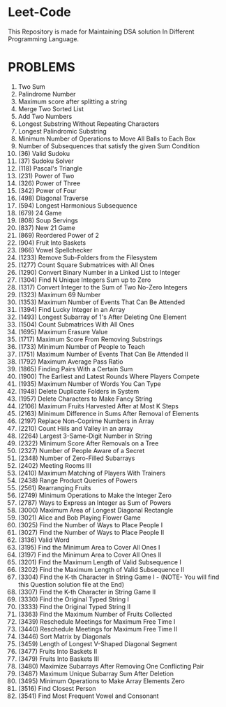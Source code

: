 # Leet-Code
This Repository is made for Maintaining DSA solution In Different Programming Language.

# PROBLEMS
1. Two Sum
2. Palindrome Number
3. Maximum score after splitting a string
4. Merge Two Sorted List
5. Add Two Numbers
6. Longest Substring Without Repeating Characters
7. Longest Palindromic Substring
8. Minimum Number of Operations to Move All Balls to Each Box
9. Number of Subsequences that satisfy the given Sum Condition
10. (36) Valid Sudoku
11. (37) Sudoku Solver
12. (118) Pascal's Triangle
13. (231) Power of Two
14. (326) Power of Three
15. (342) Power of Four
16. (498) Diagonal Traverse
17. (594) Longest Harmonious Subsequence
18. (679) 24 Game
19. (808) Soup Servings
20. (837) New 21 Game
21. (869) Reordered Power of 2
22. (904) Fruit Into Baskets
23. (966) Vowel Spellchecker
24. (1233) Remove Sub-Folders from the Filesystem
25. (1277) Count Square Submatrices with All Ones
26. (1290) Convert Binary Number in a Linked List to Integer
27. (1304) Find N Unique Integers Sum up to Zero
28. (1317) Convert Integer to the Sum of Two No-Zero Integers
29. (1323) Maximum 69 Number
30. (1353) Maximum Number of Events That Can Be Attended
31. (1394) Find Lucky Integer in an Array
32. (1493) Longest Subarray of 1's After Deleting One Element
33. (1504) Count Submatrices With All Ones
34. (1695) Maximum Erasure Value
35. (1717) Maximum Score From Removing Substrings
36. (1733) Minimum Number of People to Teach
37. (1751) Maximum Number of Events That Can Be Attended II
38. (1792) Maximum Average Pass Ratio
39. (1865) Finding Pairs With a Certain Sum
40. (1900) The Earliest and Latest Rounds Where Players Compete
41. (1935) Maximum Number of Words You Can Type
42. (1948) Delete Duplicate Folders in System
43. (1957) Delete Characters to Make Fancy String
44. (2106) Maximum Fruits Harvested After at Most K Steps
45. (2163) Minimum Difference in Sums After Removal of Elements
46. (2197) Replace Non-Coprime Numbers in Array
47. (2210) Count Hiils and Valley in an array
48. (2264) Largest 3-Same-Digit Number in String
49. (2322) Minimum Score After Removals on a Tree
50. (2327) Number of People Aware of a Secret
51. (2348) Number of Zero-Filled Subarrays
52. (2402) Meeting Rooms III
53. (2410) Maximum Matching of Players With Trainers
54. (2438) Range Product Queries of Powers
55. (2561) Rearranging Fruits
56. (2749) Minimum Operations to Make the Integer Zero
57. (2787) Ways to Express an Integer as Sum of Powers
58. (3000) Maximum Area of Longest Diagonal Rectangle
59. (3021) Alice and Bob Playing Flower Game
60. (3025) Find the Number of Ways to Place People I
61. (3027) Find the Number of Ways to Place People II
62. (3136) Valid Word
63. (3195) Find the Minimum Area to Cover All Ones I
64. (3197) Find the Minimum Area to Cover All Ones II
65. (3201) Find the Maximum Length of Valid Subsequence I
66. (3202) Find the Maximum Length of Valid Subsequence II
67. (3304) Find the K-th Character in String Game I - (NOTE- You will find this Question solution file at the End)
68. (3307) Find the K-th Character in String Game II
69. (3330) Find the Original Typed String I
70. (3333) Find the Original Typed String II
71. (3363) Find the Maximum Number of Fruits Collected
72. (3439) Reschedule Meetings for Maximum Free Time I
73. (3440) Reschedule Meetings for Maximum Free Time II
74. (3446) Sort Matrix by Diagonals
75. (3459) Length of Longest V-Shaped Diagonal Segment
76. (3477) Fruits Into Baskets II
77. (3479) Fruits Into Baskets III
78. (3480) Maximize Subarrays After Removing One Conflicting Pair
67. (3487) Maximum Unique Subarray Sum After Deletion
68. (3495) Minimum Operations to Make Array Elements Zero
69. (3516) Find Closest Person
70. (3541) Find Most Frequent Vowel and Consonant




